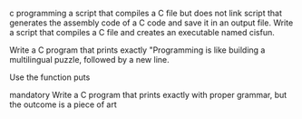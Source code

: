 c programming
 a script that compiles a C file but does not link
 script that generates the assembly code of a C code and save it in an output file.
Write a script that compiles a C file and creates an executable named cisfun.

Write a C program that prints exactly "Programming is like building a multilingual puzzle, followed by a new line.

Use the function puts


mandatory
Write a C program that prints exactly with proper grammar, but the outcome is a piece of art
